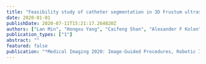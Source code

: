 ```yaml
---
title: "Feasibility study of catheter segmentation in 3D Frustum ultrasounds by DCNN"
date: 2020-01-01
publishDate: 2020-07-11T15:21:17.264820Z
authors: ["Lan Min", "Hongxu Yang", "Caifeng Shan", "Alexander F Kolen", " others"]
publication_types: ["1"]
abstract: ""
featured: false
publication: "*Medical Imaging 2020: Image-Guided Procedures, Robotic Interventions, and Modeling*"
---
```


